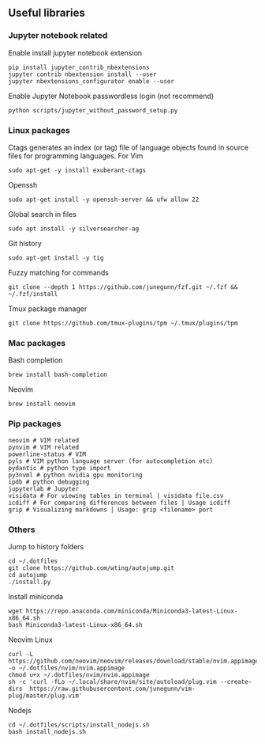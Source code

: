 ## Useful libraries

### Jupyter notebook related
Enable install jupyter notebook extension
```
pip install jupyter_contrib_nbextensions
jupyter contrib nbextension install --user
jupyter nbextensions_configurator enable --user
```

Enable Jupyter Notebook passwordless login (not recommend)
```
python scripts/jupyter_without_password_setup.py
```

### Linux packages

Ctags generates an index (or tag) file of language objects found in source files for programming languages. For Vim
```
sudo apt-get -y install exuberant-ctags
```

Openssh
```
sudo apt-get install -y openssh-server && ufw allow 22
```

Global search in files
```
sudo apt install -y silversearcher-ag
```

Git history
```
sudo apt-get install -y tig
```

Fuzzy matching for commands
```
git clone --depth 1 https://github.com/junegunn/fzf.git ~/.fzf && ~/.fzf/install
```

Tmux package manager
```
git clone https://github.com/tmux-plugins/tpm ~/.tmux/plugins/tpm
```

### Mac packages

Bash completion
```
brew install bash-completion
```

Neovim
```
brew install neovim
```

### Pip packages
```
neovim # VIM related
pynvim # VIM related
powerline-status # VIM
pyls # VIM python language server (for autocompletion etc)
pydantic # python type import
py3nvml # python nvidia gpu monitoring
ipdb # python debugging
jupyterlab # Jupyter
visidata # For viewing tables in terminal | visidata file.csv
icdiff # For comparing differences between files | Usage icdiff
grip # Visualizing markdowns | Usage: grip <filename> port
```

### Others

Jump to history folders
```
cd ~/.dotfiles
git clone https://github.com/wting/autojump.git
cd autojump
./install.py
```


Install miniconda
```
wget https://repo.anaconda.com/miniconda/Miniconda3-latest-Linux-x86_64.sh
bash Miniconda3-latest-Linux-x86_64.sh
```

Neovim Linux
```
curl -L https://github.com/neovim/neovim/releases/download/stable/nvim.appimage -o ~/.dotfiles/nvim/nvim.appimage
chmod u+x ~/.dotfiles/nvim/nvim.appimage
sh -c 'curl -fLo ~/.local/share/nvim/site/autoload/plug.vim --create-dirs  https://raw.githubusercontent.com/junegunn/vim-plug/master/plug.vim'
```

Nodejs
```
cd ~/.dotfiles/scripts/install_nodejs.sh
bash install_nodejs.sh
```
